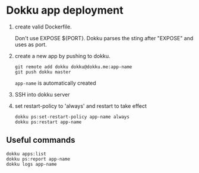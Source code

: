 # Dokku app deployment

1. create valid Dockerfile.

   Don't use EXPOSE \${PORT}. Dokku parses the sting after "EXPOSE" and uses as
   port.

2. create a new app by pushing to dokku.

   ```
   git remote add dokku dokku@dokku.me:app-name
   git push dokku master
   ```

   `app-name` is automatically created

3. SSH into dokku server

4. set restart-policy to 'always' and restart to take effect

   ```
   dokku ps:set-restart-policy app-name always
   dokku ps:restart app-name
   ```

## Useful commands

```
dokku apps:list
dokku ps:report app-name
dokku logs app-name
```
